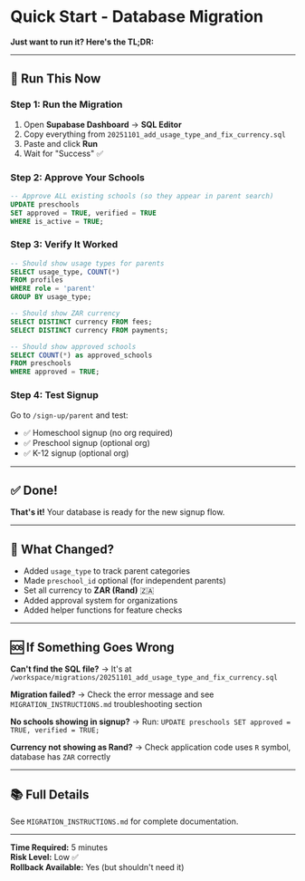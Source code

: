 # Quick Start - Database Migration

**Just want to run it? Here's the TL;DR:**

---

## 🚀 Run This Now

### **Step 1: Run the Migration**

1. Open **Supabase Dashboard** → **SQL Editor**
2. Copy everything from `20251101_add_usage_type_and_fix_currency.sql`
3. Paste and click **Run**
4. Wait for "Success" ✅

### **Step 2: Approve Your Schools**

```sql
-- Approve ALL existing schools (so they appear in parent search)
UPDATE preschools 
SET approved = TRUE, verified = TRUE 
WHERE is_active = TRUE;
```

### **Step 3: Verify It Worked**

```sql
-- Should show usage types for parents
SELECT usage_type, COUNT(*) 
FROM profiles 
WHERE role = 'parent' 
GROUP BY usage_type;

-- Should show ZAR currency
SELECT DISTINCT currency FROM fees;
SELECT DISTINCT currency FROM payments;

-- Should show approved schools
SELECT COUNT(*) as approved_schools 
FROM preschools 
WHERE approved = TRUE;
```

### **Step 4: Test Signup**

Go to `/sign-up/parent` and test:
- ✅ Homeschool signup (no org required)
- ✅ Preschool signup (optional org)
- ✅ K-12 signup (optional org)

---

## ✅ Done!

**That's it!** Your database is ready for the new signup flow.

---

## 📝 What Changed?

- Added `usage_type` to track parent categories
- Made `preschool_id` optional (for independent parents)
- Set all currency to **ZAR (Rand)** 🇿🇦
- Added approval system for organizations
- Added helper functions for feature checks

---

## 🆘 If Something Goes Wrong

**Can't find the SQL file?**
→ It's at `/workspace/migrations/20251101_add_usage_type_and_fix_currency.sql`

**Migration failed?**
→ Check the error message and see `MIGRATION_INSTRUCTIONS.md` troubleshooting section

**No schools showing in signup?**
→ Run: `UPDATE preschools SET approved = TRUE, verified = TRUE;`

**Currency not showing as Rand?**
→ Check application code uses `R` symbol, database has `ZAR` correctly

---

## 📚 Full Details

See `MIGRATION_INSTRUCTIONS.md` for complete documentation.

---

**Time Required:** 5 minutes  
**Risk Level:** Low ✅  
**Rollback Available:** Yes (but shouldn't need it)
